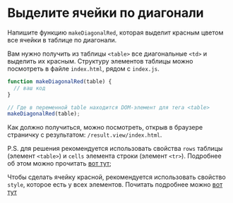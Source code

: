 # Выделите ячейки по диагонали

Напишите функцию `makeDiagonalRed`, которая выделит красным цветом все ячейки в таблице по диагонали.

Вам нужно получить из таблицы `<table>` все диагональные `<td>` и выделить их красным.
Структуру элементов таблицы можно посмотреть в файле `index.html`, рядом с `index.js`.

```js
function makeDiagonalRed(table) {
  // ваш код
}

// Где в переменной table находится DOM-элемент для тега <table>
makeDiagonalRed(table);
```
Как должно получиться, можно посмотреть, открыв в браузере страничку с результатом: `/result.view/index.html`.

P.S. для решения рекомендуется использовать свойства `rows` таблицы (элемент `<table>`) 
и `cells` элемента строки (элемент `<tr>`). Подробнее об этом можно прочитать [вот тут](https://learn.javascript.ru/dom-navigation#dom-navigation-tables);

Чтобы сделать ячейку красной, рекомендуется использовать свойство `style`, которое есть у всех элементов. Почитать подробнее можно [вот тут](https://learn.javascript.ru/styles-and-classes#element-style)
